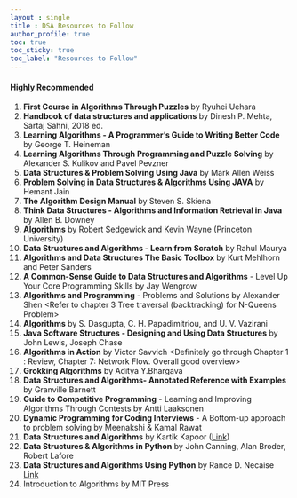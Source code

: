 ```yaml
---
layout : single
title : DSA Resources to Follow
author_profile: true
toc: true
toc_sticky: true
toc_label: "Resources to Follow"
---
```


#### Highly Recommended

1. **First Course in Algorithms Through Puzzles** by Ryuhei Uehara
2. **Handbook of data structures and applications** by Dinesh P. Mehta, Sartaj Sahni, 2018 ed.
3. **Learning Algorithms - A Programmer’s Guide to Writing Better Code** by George T. Heineman  
4. **Learning Algorithms Through Programming and Puzzle Solving** by Alexander S. Kulikov and Pavel Pevzner  
5. **Data Structures & Problem Solving Using Java** by Mark Allen Weiss
6. **Problem Solving in Data Structures & Algorithms Using JAVA** by Hemant Jain  
7. **The Algorithm Design Manual** by Steven S. Skiena
8. **Think Data Structures - Algorithms and Information Retrieval in Java** by Allen B. Downey
9. **Algorithms** by Robert Sedgewick and Kevin Wayne (Princeton University)
10. **Data Structures and Algorithms - Learn from Scratch** by Rahul Maurya  
11. **Algorithms and Data Structures The Basic Toolbox** by Kurt Mehlhorn and Peter Sanders  
12. **A Common-Sense Guide to Data Structures and Algorithms** - Level Up Your Core Programming Skills by Jay Wengrow  
13. **Algorithms and Programming** - Problems and Solutions by Alexander Shen <Refer to chapter 3 Tree traversal (backtracking) for N-Queens Problem> 
14. **Algorithms** by S. Dasgupta, C. H. Papadimitriou, and U. V. Vazirani  
15. **Java Software Structures - Designing and Using Data Structures** by John Lewis, Joseph Chase  
16. **Algorithms in Action** by Victor Savvich <Definitely go through Chapter 1 : Review, Chapter 7: Network Flow. Overall good overview>  
17. **Grokking Algorithms** by Aditya Y.Bhargava <Highky recommended for quick revision and going back to basics>  
18. **Data Structures and Algorithms- Annotated Reference with Examples** by Granville Barnett  
19. **Guide to Competitive Programming** - Learning and Improving Algorithms Through Contests by Antti Laaksonen
20. **Dynamic Programming for Coding Interviews** - A Bottom-up approach to problem solving by Meenakshi & Kamal Rawat  
21. **Data Structures and Algorithms** by Kartik Kapoor ([Link](https://www.kartikkapur.com/documents/DataStructuresAndAlgorithms.pdf))
22. **Data Structures & Algorithms in Python** by John Canning, Alan Broder, Robert Lafore  
23. **Data Structures and Algorithms Using Python** by Rance D. Necaise [Link](https://doc.lagout.org/science/0_Computer%20Science/2_Algorithms/Data%20Structures%20and%20Algorithms%20using%20Python%20%5BNecaise%202010-12-21%5D.pdf)
24. Introduction to Algorithms by MIT Press

